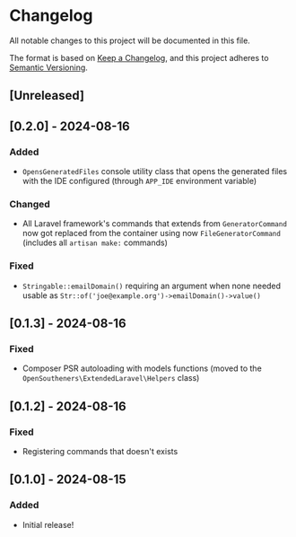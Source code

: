 # Changelog

All notable changes to this project will be documented in this file.

The format is based on [Keep a Changelog](https://keepachangelog.com/en/1.0.0/),
and this project adheres to [Semantic Versioning](https://semver.org/spec/v2.0.0.html).

## [Unreleased]

## [0.2.0] - 2024-08-16

### Added

- `OpensGeneratedFiles` console utility class that opens the generated files with the IDE configured (through `APP_IDE` environment variable)

### Changed

- All Laravel framework's commands that extends from `GeneratorCommand` now got replaced from the container using now `FileGeneratorCommand` (includes all `artisan make:` commands)

### Fixed

- `Stringable::emailDomain()` requiring an argument when none needed usable as `Str::of('joe@example.org')->emailDomain()->value()`

## [0.1.3] - 2024-08-16

### Fixed

- Composer PSR autoloading with models functions (moved to the `OpenSoutheners\ExtendedLaravel\Helpers` class)

## [0.1.2] - 2024-08-16

### Fixed

- Registering commands that doesn't exists

## [0.1.0] - 2024-08-15

### Added

- Initial release!
